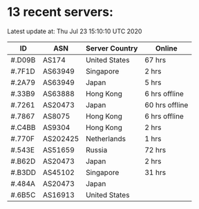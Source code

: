 # 13 recent servers:

Latest update at: Thu Jul 23 15:10:10 UTC 2020

| ID | ASN | Server Country | Online |
| -- | --- | -------------- | ------ |
| #.D09B | AS174 | United States | 67 hrs |
| #.7F1D | AS63949 | Singapore | 2 hrs |
| #.2A79 | AS63949 | Japan | 5 hrs |
| #.33B9 | AS63888 | Hong Kong | 6 hrs offline |
| #.7261 | AS20473 | Japan | 60 hrs offline |
| #.7867 | AS8075 | Hong Kong | 6 hrs offline |
| #.C4BB | AS9304 | Hong Kong | 2 hrs |
| #.770F | AS202425 | Netherlands | 1 hrs |
| #.543E | AS51659 | Russia | 72 hrs |
| #.B62D | AS20473 | Japan | 2 hrs |
| #.B3DD | AS45102 | Singapore | 31 hrs |
| #.484A | AS20473 | Japan | |
| #.6B5C | AS16913 | United States | |

